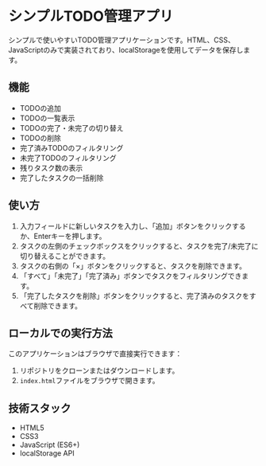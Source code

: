 # シンプルTODO管理アプリ

シンプルで使いやすいTODO管理アプリケーションです。HTML、CSS、JavaScriptのみで実装されており、localStorageを使用してデータを保存します。

## 機能

- TODOの追加
- TODOの一覧表示
- TODOの完了・未完了の切り替え
- TODOの削除
- 完了済みTODOのフィルタリング
- 未完了TODOのフィルタリング
- 残りタスク数の表示
- 完了したタスクの一括削除

## 使い方

1. 入力フィールドに新しいタスクを入力し、「追加」ボタンをクリックするか、Enterキーを押します。
2. タスクの左側のチェックボックスをクリックすると、タスクを完了/未完了に切り替えることができます。
3. タスクの右側の「×」ボタンをクリックすると、タスクを削除できます。
4. 「すべて」「未完了」「完了済み」ボタンでタスクをフィルタリングできます。
5. 「完了したタスクを削除」ボタンをクリックすると、完了済みのタスクをすべて削除できます。

## ローカルでの実行方法

このアプリケーションはブラウザで直接実行できます：

1. リポジトリをクローンまたはダウンロードします。
2. `index.html`ファイルをブラウザで開きます。

## 技術スタック

- HTML5
- CSS3
- JavaScript (ES6+)
- localStorage API